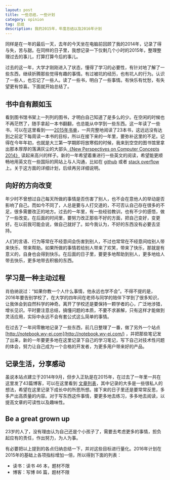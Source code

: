 ```yaml
---
layout: post
title: 一些总结，一些计划
category: opinion
tag: 总结
description: 我的2015年，年度总结以及2016年计划
---
```


同样是在一年的最后一天，去年的今天坐在电脑前回顾了我的2014年，记录了得与失，苦与甜。在同样的日子里，我想记录一下仅剩几个小时的2015年，整理整理过去的事儿，打算打算今后的事儿。

过去的这一年，大学才刚刚进入了状态，懂得了学习的必要性，有针对地了解了一些东西，继续折腾那些觉得有趣的事情。有过被坑的经历，也有坑人的行为。认识了一些人，也忘记了一些人。读了一些书，明白了一些事情。有快乐有忧愁，有失望更有惊喜。下面就开始总结了。


## 书中自有颜如玉

看到图书馆书架上一列列的图书，才明白自己知道了是多么的少。在空闲的时候也不再茫然了，随手拿起一本书翻翻，也总能从中学到一些东西。这一年读了一些书，可以在这里看到——[2015年书单](http://wy-ei.com/read-list-in-2015/)，一共完整地阅读了23本书，这远远没有达到之前定下每周读一本书的目标，所以在接下来的一年里，要弥补这里的不足。记得在今年年初，也就是大三第一学期即将放寒假的时候，我来到空空的图书馆里拿出那本厚厚的落满灰尘的大部头[《New Perspectives on Computer Concepts 2014》](http://book.douban.com/subject/19992576/) 读起来高兴的样子。新的一年希望着重进行一些英文的阅读，希望能更顺畅地用英文在一些国际的网站上与人沟通，比如在 [github](https://github.com) 或者 [stack overflow](https://www.stackoverflow.com) 上。关于这方面的详细计划，后续再另详细说明。

<!--more-->

## 向好的方向改变

年少时不曾想过自己每天所做的事情是否伤害了别人，也不会在意他人的举动是否影响了自己。而如今不同了，人总是要与人打交道的，不可否认自己存在很多的不足，很多需要改正的地方。过去的一年里，有一些经验教训，也有不少的感悟，做了一些改变。在后面的时间里，要努力改正那些不好的方面，把自己变好，变更好。在以前我可能会说，做自己就好了。如今我认为，不好的东西没有必要去坚持。

人们的言语、行为等常在不经意间会伤害到别人，不过也常常在不经意间给别人带来快乐、带来帮助。如果所做的事情若给别人带来了欢笑，带来了快乐，那就是有意义的，自身也会得到快乐。在后面的日子里，要更多地帮助到别人，更多地给人带去快乐，更多地带去积极的东西。

##  学习是一种主动过程

肖伯纳说过：“如果你教一个人什么事情，他永远也学不会”。不得不提的是，2016年要告别学校了，在大学的四年间在老师与同学的陪伴下学到了很多知识，让我体会到自然科学的神奇。离开了学校还是要保持一颗学者的心，广泛地涉猎，增长见识。平时要注意总结，搞懂问题的本质，不要不求甚解，只有这样才能做到灵活应用，实际中永远不会有套公式这么简单的事情。

在过去了一年间零散地记录了一些东西，前几日整理了一番，做了另外一个站点 [http://notebook.wy-ei.com](http://notebook.wy-ei.com/) ，并把那些笔记发了出来，新的一年要更多地在这里记录下自己的学习笔记，写下自己对技术性问题的体会，努力让自己成为一个合格的开发者，为更多用户带来好的产品。

## 记录生活，分享感动

虽说本站点建立于2014年9月，但步入正轨是在2015年，在过去了一年里一共在这里发了43篇博客，可以在这里看到 [文章列表](http://wy-ei.com/list.html)，其中记录的大多是一些很私人的想法，希望在这里记录下成长中的所思所想。接下来的日子里还是要常常反思，多多产出高质量的内容。对于写东西这件事情，要更多地去练习，多多地去阅读，以提高文章的可读性以及趣味性。

## Be a great grown up

23岁的人了，没有理由认为自己还是个小孩子了，需要去考虑更多的事情，担负起应有的责任，作出努力，为人为事。

有必要把以上提到的各点归纳总结一下，并对这些目标进行量化。2016年计划在2015年的基础上各项指标增加一倍，所以得到下面的列表：

+ 读书：读书 46 本，题材不限
+ 博客：写博 86 篇，题材不限